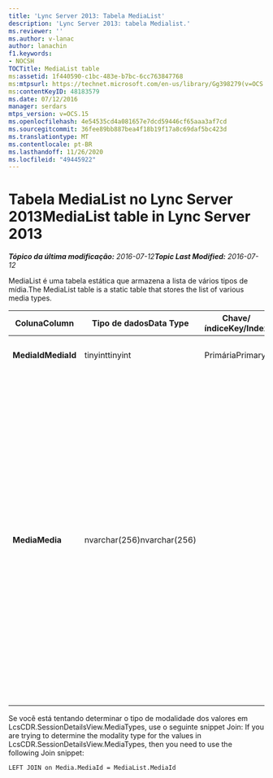 ```yaml
---
title: 'Lync Server 2013: Tabela MediaList'
description: 'Lync Server 2013: tabela Medialist.'
ms.reviewer: ''
ms.author: v-lanac
author: lanachin
f1.keywords:
- NOCSH
TOCTitle: MediaList table
ms:assetid: 1f440590-c1bc-483e-b7bc-6cc763847768
ms:mtpsurl: https://technet.microsoft.com/en-us/library/Gg398279(v=OCS.15)
ms:contentKeyID: 48183579
ms.date: 07/12/2016
manager: serdars
mtps_version: v=OCS.15
ms.openlocfilehash: 4e54535cd4a081657e7dcd59446cf65aaa3af7cd
ms.sourcegitcommit: 36fee89bb887bea4f18b19f17a8c69daf5bc423d
ms.translationtype: MT
ms.contentlocale: pt-BR
ms.lasthandoff: 11/26/2020
ms.locfileid: "49445922"
---
```

# <a name="medialist-table-in-lync-server-2013"></a><span data-ttu-id="ed804-103">Tabela MediaList no Lync Server 2013</span><span class="sxs-lookup"><span data-stu-id="ed804-103">MediaList table in Lync Server 2013</span></span>

<div data-xmlns="http://www.w3.org/1999/xhtml">

<div class="topic" data-xmlns="http://www.w3.org/1999/xhtml" data-msxsl="urn:schemas-microsoft-com:xslt" data-cs="https://msdn.microsoft.com/">

<div data-asp="https://msdn2.microsoft.com/asp">



</div>

<div id="mainSection">

<div id="mainBody"><span data-ttu-id="ed804-104">

<span> </span></span><span class="sxs-lookup"><span data-stu-id="ed804-104">

<span> </span></span></span>

<span data-ttu-id="ed804-105">_**Tópico da última modificação:** 2016-07-12_</span><span class="sxs-lookup"><span data-stu-id="ed804-105">_**Topic Last Modified:** 2016-07-12_</span></span>

<span data-ttu-id="ed804-106">MediaList é uma tabela estática que armazena a lista de vários tipos de mídia.</span><span class="sxs-lookup"><span data-stu-id="ed804-106">The MediaList table is a static table that stores the list of various media types.</span></span>


<table>
<colgroup>
<col style="width: 25%" />
<col style="width: 25%" />
<col style="width: 25%" />
<col style="width: 25%" />
</colgroup>
<thead>
<tr class="header">
<th><span data-ttu-id="ed804-107">Coluna</span><span class="sxs-lookup"><span data-stu-id="ed804-107">Column</span></span></th>
<th><span data-ttu-id="ed804-108">Tipo de dados</span><span class="sxs-lookup"><span data-stu-id="ed804-108">Data Type</span></span></th>
<th><span data-ttu-id="ed804-109">Chave/índice</span><span class="sxs-lookup"><span data-stu-id="ed804-109">Key/Index</span></span></th>
<th><span data-ttu-id="ed804-110">Detalhes</span><span class="sxs-lookup"><span data-stu-id="ed804-110">Details</span></span></th>
</tr>
</thead>
<tbody>
<tr class="odd">
<td><p><span data-ttu-id="ed804-111"><strong>MediaId</strong></span><span class="sxs-lookup"><span data-stu-id="ed804-111"><strong>MediaId</strong></span></span></p></td>
<td><p><span data-ttu-id="ed804-112">tinyint</span><span class="sxs-lookup"><span data-stu-id="ed804-112">tinyint</span></span></p></td>
<td><p><span data-ttu-id="ed804-113">Primária</span><span class="sxs-lookup"><span data-stu-id="ed804-113">Primary</span></span></p></td>
<td><p><span data-ttu-id="ed804-114">Valores: 1-7</span><span class="sxs-lookup"><span data-stu-id="ed804-114">Values: 1-7</span></span></p></td>
</tr>
<tr class="even">
<td><p><span data-ttu-id="ed804-115"><strong>Media</strong></span><span class="sxs-lookup"><span data-stu-id="ed804-115"><strong>Media</strong></span></span></p></td>
<td><p><span data-ttu-id="ed804-116">nvarchar(256)</span><span class="sxs-lookup"><span data-stu-id="ed804-116">nvarchar(256)</span></span></p></td>
<td></td>
<td><p><span data-ttu-id="ed804-117">Mapeamento estático dos valores de MediaID e Media:</span><span class="sxs-lookup"><span data-stu-id="ed804-117">Static mapping of MediaID and Media values:</span></span></p>
<ul>
<li><p><span data-ttu-id="ed804-118">1 – MENSAGEM INSTANTÂNEA</span><span class="sxs-lookup"><span data-stu-id="ed804-118">1 – IM</span></span></p></li>
<li><p><span data-ttu-id="ed804-119">2 – Transferência de arquivo</span><span class="sxs-lookup"><span data-stu-id="ed804-119">2 – File Transfer</span></span></p></li>
<li><p><span data-ttu-id="ed804-120">3 – Assistência remota</span><span class="sxs-lookup"><span data-stu-id="ed804-120">3 – Remote Assistance</span></span></p></li>
<li><p><span data-ttu-id="ed804-121">4 – Compartilhamento de aplicativos</span><span class="sxs-lookup"><span data-stu-id="ed804-121">4 – Application Sharing</span></span></p></li>
<li><p><span data-ttu-id="ed804-122">5 – áudio</span><span class="sxs-lookup"><span data-stu-id="ed804-122">5 – Audio</span></span></p></li>
<li><p><span data-ttu-id="ed804-123">6 – vídeo</span><span class="sxs-lookup"><span data-stu-id="ed804-123">6 – Video</span></span></p></li>
<li><p><span data-ttu-id="ed804-124">7 – Convite do aplicativo</span><span class="sxs-lookup"><span data-stu-id="ed804-124">7 – App Invite</span></span></p></li>
</ul></td>
</tr>
</tbody>
</table>


<span data-ttu-id="ed804-125">Se você está tentando determinar o tipo de modalidade dos valores em LcsCDR.SessionDetailsView.MediaTypes, use o seguinte snippet Join: </span><span class="sxs-lookup"><span data-stu-id="ed804-125">If you are trying to determine the modality type for the values in LcsCDR.SessionDetailsView.MediaTypes, then you need to use the following Join snippet:</span></span>

    LEFT JOIN on Media.MediaId = MediaList.MediaId

<span data-ttu-id="ed804-126"></div>

<span> </span>

</div>

</div>

</span><span class="sxs-lookup"><span data-stu-id="ed804-126"></div>

<span> </span>

</div>

</div>

</span></span></div>

